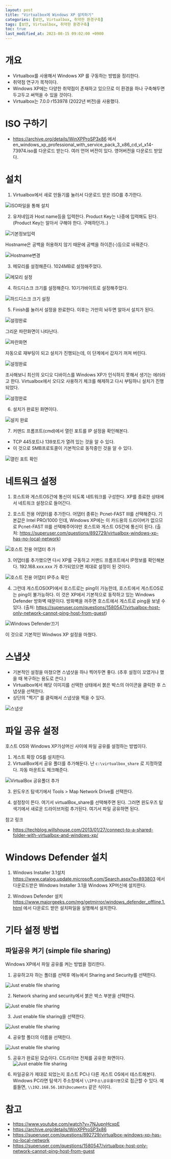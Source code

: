 ```yaml
---
layout: post
title: "Virtualbox에 Windows XP 설치하기"
categories: [보안, Virtualbox, 취약한 환경구축]
tags: [보안, Virtualbox, 취약한 환경구축]
toc: true
last_modified_at: 2023-08-15 09:02:00 +0900
---
```


# 개요
- Virtualbox를 사용해서 Windows XP 를 구동하는 방법을 정리한다. 
- 취약점 연구가 목적이다. 
- Windows XP에는 다양한 취약점이 존재하고 있으므로 이 환경을 하나 구축해두면 두고두고 써먹을 수 있을 것이다. 
- Virtualbox는 7.0.0 r153978 (2022년 버전)을 사용했다. 


# ISO 구하기 
- https://archive.org/details/WinXPProSP3x86 에서 en_windows_xp_professional_with_service_pack_3_x86_cd_vl_x14-73974.iso를 다운로드 받는다. 여러 언어 버전이 있다. 영어버전을 다운로드 받았다. 

# 설치
1. Virtualbox에서 새로 만들기를 눌러서 다운로드 받은 ISO를 추가한다. 

![ISO파일을 통해 설치](/images/virtualbox-windows-xp-01.png)

2. 유저네임과 Host name등을 입력한다. Product Key는 나중에 입력해도 된다. (Product Key는 알아서 구해야 한다. 구매하던가..)

![기본정보입력](/images/virtualbox-windows-xp-02.png)

Hostname은 공백을 허용하지 않기 때문에 공백을 하이픈(-)등으로 바꿔준다. 

![Hostname변경](/images/virtualbox-windows-xp-03.png)

3. 메모리를 설정해준다. 1024MB로 설정해주었다. 

![메모리 설정](/images/virtualbox-windows-xp-04.png)

4. 하드디스크 크기를 설정해준다. 10기가바이트로 설정해주었다. 

![하드디스크 크기 설정](/images/virtualbox-windows-xp-05.png)

5. Finish를 눌러서 설정을 완료한다. 이후는 가만히 놔두면 알아서 설치가 된다. 

![설정완료](/images/virtualbox-windows-xp-06.png)

그리운 파란화면이 나타난다. 

![파란화면](/images/virtualbox-windows-xp-06-01.png)

자동으로 재부팅이 되고 설치가 진행되는데, 이 단계에서 갑자기 꺼져 버린다. 

![설정완료](/images/virtualbox-windows-xp-06-02.png)

조사해보니 최신의 오디오 디바이스를 Windows XP가 인식하지 못해서 생기는 에러라고 한다. Virtualbox에서 오디오 사용하기 체크를 해제하고 다시 부팅하니 설치가 진행되었다. 

![설정완료](/images/virtualbox-windows-xp-06-03.png)

6. 설치가 완료된 화면이다. 

![설치 완료](/images/virtualbox-windows-xp-07.png)

7. 커맨드 프롬프트(cmd)에서 열린 포트를 IP 설정을 확인해본다. 
- TCP 445포트나 139포트가 열려 있는 것을 알 수 있다. 
- 이 것으로 SMB프로토콜이 기본적으로 동작중인 것을 알 수 있다. 

![열린 포트 확인](/images/virtualbox-windows-xp-08.png)


# 네트워크 설정 
1. 호스트와 게스트OS간에 통신이 되도록 네트워크를 구성한다. XP를 종료한 상태에서 네트워크 설정으로 들어간다. 

2. 호스트 전용 어댑터를 추가한다. 어댑터 종류는 Pcnet-FAST III를 선택해준다. 기본값은 Intel PRO/1000 인데, Windows XP에는 이 카드용의 드라이버가 없으므로 Pcnet-FAST III를 선택해주어야만 호스트와 게스트 OS간에 통신이 된다. (출처: https://superuser.com/questions/892729/virtualbox-windows-xp-has-no-local-network)

![호스트 전용 어댑터 추가](/images/virtualbox-windows-xp-09.png)

3. 어댑터를 추가했으면 다시 XP를 구동하고 커맨드 프롬프트에서 IP정보를 확인해본다. 192.168.xxx.xxx 가 추가되었으면 제대로 설정이 된 것이다. 

![호스트 전용 어댑터 IP주소 확인](/images/virtualbox-windows-xp-10.png)

4. 그런데 게스트OS(XP)에서 호스트로는 ping이 가능한데, 호스트에서 게스트OS로는 ping이 불가능하다. 이 것은 XP에서 기본적으로 동작하고 있는 Windows Defender 방화벽 때문이다. 방화벽을 꺼주면 호스트에서 게스트로 ping을 보낼 수 있다. (출처: https://superuser.com/questions/1580547/virtualbox-host-only-network-cannot-ping-host-from-guest)

![Windows Defender끄기](/images/virtualbox-windows-xp-11.png)

이 것으로 기본적인 Windwos XP 설정을 마쳤다. 

# 스냅샷 
- 기본적인 설정을 마쳤으면 스냅샷을 하나 찍어두면 좋다. (추후 설정이 꼬였거나 했을 때 복구하는 용도로 쓴다.)
- Virtualbox에서 해당 이미지를 선택한 상태에서 붉은 박스의 아이콘을 클릭한 후 스냅샷을 선택한다. 
- 상단의 "찍기" 를 클릭해서 스냅샷을 찍을 수 있다. 

![스냅샷](/images/virtualbox-windows-xp-12.png)

# 파일 공유 설정
호스트 OS와 Windows XP가상머신 사이에 파일 공유를 설정하는 방법이다. 

1. 게스트 확장 OS를 설치한다. 
2. VirtualBox에서 공유 폴더를 추가해둔다. 난 `c:\virtualbox_share` 로 지정하였다. 자동 마운트도 체크해준다. 

![VirtualBox 공유폴더 추가](/images/virtualbox-windows-xp-shared-folder-1.png)

3. 윈도우즈 탐색기에서 Tools > Map Network Drive를 선택한다. 

4. 설정창이 뜬다. 여기서 virtualBox_share를 선택해주면 된다. 그러면 윈도우즈 탐색기에서 새로운 드라이브처럼 추가된다. 여기서 파일 공유하면 된다. 

참고 링크
- https://techblog.willshouse.com/2013/01/27/connect-to-a-shared-folder-with-virtualbox-and-windows-xp/

# Windows Defender 설치
1. Windows Installer 3.1설치
https://www.catalog.update.microsoft.com/Search.aspx?q=893803 에서  다운로드받은 Windows Installer 3.1을 Windows XP머신에 설치한다.  

2. Windows Defender 설치
https://www.majorgeeks.com/mg/getmirror/windows_defender_offline,1.html 에서 다운로드 받은 설치파일을 실행해서 설치한다. 


# 기타 설정 방법 
## 파일공유 켜기 (simple file sharing)
Windows XP에서 파일 공유를 켜는 방법을 정리한다. 

1. 공유하고자 하는 폴더를 선택후 메뉴에서 Sharing and Security를 선택한다. 

![Just enable file sharing](/images/virtualbox-windows-xp-filesharing-01.png)

2. Network sharing and security에서 붉은 박스 부분을 선택한다. 

![Just enable file sharing](/images/virtualbox-windows-xp-filesharing-02.png)

3. Just enable file sharing을 선택한다. 

![Just enable file sharing](/images/virtualbox-windows-xp-enable-filesharing.png)

4. 공유할 폴더의 이름을 선택한다. 

![Just enable file sharing](/images/virtualbox-windows-xp-filesharing-03.png)

5. 공유가 완료된 모습이다. C드라이브 전체를 공유한 화면이다. 
![Just enable file sharing](/images/virtualbox-windows-xp-filesharing-04.png)

6. 파일공유가 제대로 되었는지 호스트 PC나 다른 게스트 OS에서 테스트해본다. Windows PC라면 탐색기 주소창에서 `\\IP주소\공유폴더명`으로 접근할 수 있다. 예를들면, `\\192.168.56.103\Documents` 같은 식이다. 



# 참고 
- https://www.youtube.com/watch?v=7NJupnHcxpE
- https://archive.org/details/WinXPProSP3x86
- https://superuser.com/questions/892729/virtualbox-windows-xp-has-no-local-network
- https://superuser.com/questions/1580547/virtualbox-host-only-network-cannot-ping-host-from-guest
